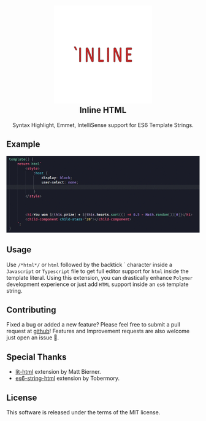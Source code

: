 <h2 align="center"><img src="https://github.com/pushqrdx/vscode-inline-html/raw/master/docs/logo.png" height="256"><br>Inline HTML</h2>
<p align="center">Syntax Highlight, Emmet, IntelliSense support for ES6 Template Strings.</p>

## Example

![](https://github.com/pushqrdx/vscode-inline-html/raw/master/docs/demo.gif)

## Usage

Use `/*html*/` or `html` followed by the backtick \` character inside a `Javascript` or `Typescript` file to get full editor support for `html` inside the template literal. Using this extension, you can drastically enhance `Polymer` development experience or just add `HTML` support inside an `es6` template string.

## Contributing

Fixed a bug or added a new feature? Please feel free to submit a pull request at [github](https://github.com/pushqrdx/vscode-inline-html)! Features and Improvement requests are also welcome just open an issue 🙈.

## Special Thanks

- [lit-html](https://marketplace.visualstudio.com/items?itemName=bierner.lit-html) extension by Matt Bierner.
- [es6-string-html](https://marketplace.visualstudio.com/items?itemName=Tobermory.es6-string-html) extension by Tobermory.

## License

This software is released under the terms of the MIT license.